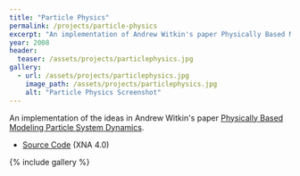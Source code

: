 ```yaml
---
title: "Particle Physics"
permalink: /projects/particle-physics
excerpt: "An implementation of Andrew Witkin's paper Physically Based Modeling Particle System Dynamics."
year: 2008
header:
  teaser: /assets/projects/particlephysics.jpg
gallery:
  - url: /assets/projects/particlephysics.jpg
    image_path: /assets/projects/particlephysics.jpg
    alt: "Particle Physics Screenshot"
---
```


An implementation of the ideas in Andrew Witkin's paper [Physically Based Modeling Particle System Dynamics](http://www.pixar.com/companyinfo/research/pbm2001/pdf/notesc.pdf).

* [Source Code](http://github.com/tgjones/particlephysics) (XNA 4.0)

{% include gallery %}